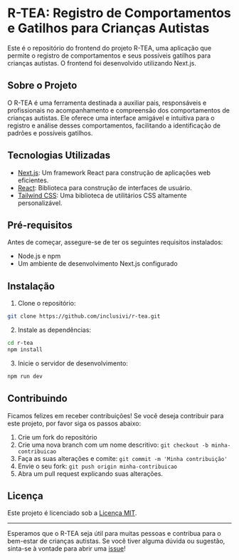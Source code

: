 # R-TEA: Registro de Comportamentos e Gatilhos para Crianças Autistas

Este é o repositório do frontend do projeto R-TEA, uma aplicação que permite o registro de comportamentos e seus possíveis gatilhos para crianças autistas. O frontend foi desenvolvido utilizando Next.js.

## Sobre o Projeto

O R-TEA é uma ferramenta destinada a auxiliar pais, responsáveis e profissionais no acompanhamento e compreensão dos comportamentos de crianças autistas. Ele oferece uma interface amigável e intuitiva para o registro e análise desses comportamentos, facilitando a identificação de padrões e possíveis gatilhos.

## Tecnologias Utilizadas

- [Next.js](https://nextjs.org/): Um framework React para construção de aplicações web eficientes.
- [React](https://reactjs.org/): Biblioteca para construção de interfaces de usuário.
- [Tailwind CSS](https://tailwindcss.com/): Uma biblioteca de utilitários CSS altamente personalizável.

## Pré-requisitos

Antes de começar, assegure-se de ter os seguintes requisitos instalados:

- Node.js e npm
- Um ambiente de desenvolvimento Next.js configurado

## Instalação

1. Clone o repositório:

```bash
git clone https://github.com/inclusivi/r-tea.git
```

2. Instale as dependências:

```bash
cd r-tea
npm install
```

3. Inicie o servidor de desenvolvimento:

```bash
npm run dev
```

## Contribuindo

Ficamos felizes em receber contribuições! Se você deseja contribuir para este projeto, por favor siga os passos abaixo:

1. Crie um fork do repositório
2. Crie uma nova branch com um nome descritivo: `git checkout -b minha-contribuicao`
3. Faça as suas alterações e comite: `git commit -m 'Minha contribuição'`
4. Envie o seu fork: `git push origin minha-contribuicao`
5. Abra um pull request explicando suas alterações.

## Licença

Este projeto é licenciado sob a [Licença MIT](LICENSE).

---

Esperamos que o R-TEA seja útil para muitas pessoas e contribua para o bem-estar de crianças autistas. Se você tiver alguma dúvida ou sugestão, sinta-se à vontade para abrir uma [issue](https://github.com/felipe-louzas/univesp-pi-rtea-frontend/issues)!
